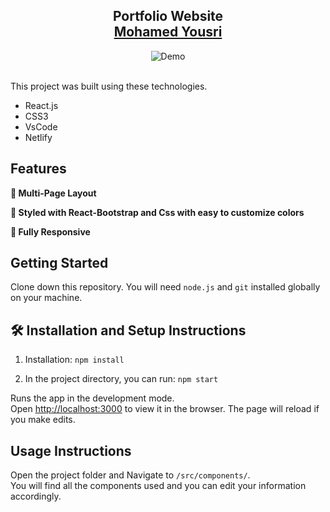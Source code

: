 <h2 align="center">
  Portfolio Website<br/>
  <a href="https://soumyajit.vercel.app/" target="_blank">Mohamed Yousri</a>
</h2>
<div align="center">
  <img alt="Demo" src="./Images/readme-img1.png" />
</div>

<br/>






This project was built using these technologies.

- React.js  
- CSS3
- VsCode
- Netlify

## Features

**📖 Multi-Page Layout**

**🎨 Styled with React-Bootstrap and Css with easy to customize colors**

**📱 Fully Responsive**

## Getting Started

Clone down this repository. You will need `node.js` and `git` installed globally on your machine.

## 🛠 Installation and Setup Instructions

1. Installation: `npm install`

2. In the project directory, you can run: `npm start`

Runs the app in the development mode.\
Open [http://localhost:3000](http://localhost:3000) to view it in the browser.
The page will reload if you make edits.

## Usage Instructions

Open the project folder and Navigate to `/src/components/`. <br/>
You will find all the components used and you can edit your information accordingly.


